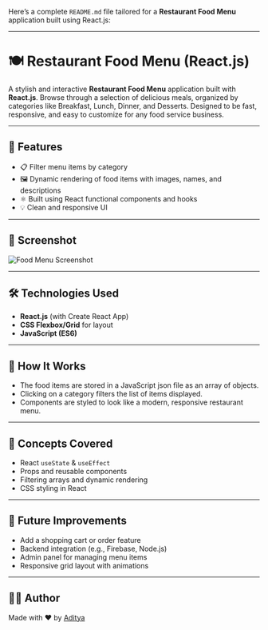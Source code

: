 Here’s a complete `README.md` file tailored for a **Restaurant Food Menu** application built using React.js:

---

# 🍽️ Restaurant Food Menu (React.js)

A stylish and interactive **Restaurant Food Menu** application built with **React.js**. Browse through a selection of delicious meals, organized by categories like Breakfast, Lunch, Dinner, and Desserts. Designed to be fast, responsive, and easy to customize for any food service business.

---

## 🚀 Features

* 📋 Filter menu items by category
* 🖼️ Dynamic rendering of food items with images, names, and descriptions
* ⚛️ Built using React functional components and hooks
* 💡 Clean and responsive UI

---

## 📸 Screenshot

![Food Menu Screenshot](./screenshot.png) <!-- Optional: Add your screenshot here -->

---

## 🛠️ Technologies Used

* **React.js** (with Create React App)
* **CSS Flexbox/Grid** for layout
* **JavaScript (ES6)**

---

## 🧪 How It Works

* The food items are stored in a JavaScript json file as an array of objects.
* Clicking on a category filters the list of items displayed.
* Components are styled to look like a modern, responsive restaurant menu.

---

## 🧠 Concepts Covered

* React `useState` & `useEffect`
* Props and reusable components
* Filtering arrays and dynamic rendering
* CSS styling in React

---

## 🔮 Future Improvements

* Add a shopping cart or order feature
* Backend integration (e.g., Firebase, Node.js)
* Admin panel for managing menu items
* Responsive grid layout with animations

---

## 🧑‍💻 Author

Made with ❤️ by [Aditya](https://github.com/adityarj-github)
